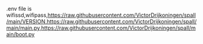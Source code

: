 
.env file is 
wifissd,wifipass,https://raw.githubusercontent.com/VictorDrijkoningen/spall/main/VERSION,https://raw.githubusercontent.com/VictorDrijkoningen/spall/main/main.py,https://raw.githubusercontent.com/VictorDrijkoningen/spall/main/boot.py
